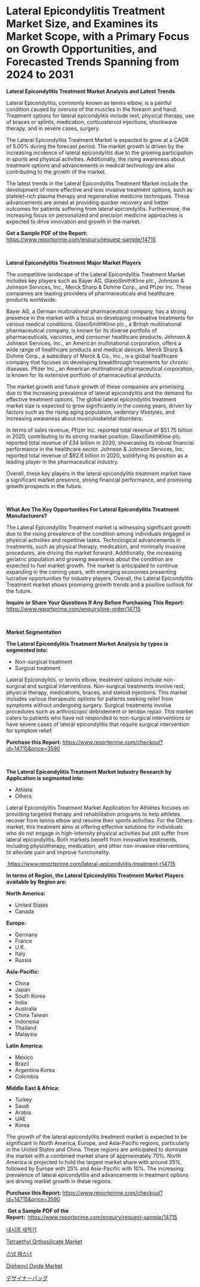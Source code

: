 <p><h1>Lateral Epicondylitis Treatment Market Size, and Examines its Market Scope, with a Primary Focus on Growth Opportunities, and Forecasted Trends Spanning from 2024 to 2031</h1></p><p><strong>Lateral Epicondylitis Treatment Market Analysis and Latest Trends</strong></p>
<p><p>Lateral Epicondylitis, commonly known as tennis elbow, is a painful condition caused by overuse of the muscles in the forearm and hand. Treatment options for lateral epicondylitis include rest, physical therapy, use of braces or splints, medication, corticosteroid injections, shockwave therapy, and in severe cases, surgery.</p><p>The Lateral Epicondylitis Treatment Market is expected to grow at a CAGR of 5.00% during the forecast period. The market growth is driven by the increasing incidence of lateral epicondylitis due to the growing participation in sports and physical activities. Additionally, the rising awareness about treatment options and advancements in medical technology are also contributing to the growth of the market.</p><p>The latest trends in the Lateral Epicondylitis Treatment Market include the development of more effective and less invasive treatment options, such as platelet-rich plasma therapy and regenerative medicine techniques. These advancements are aimed at providing quicker recovery and better outcomes for patients suffering from lateral epicondylitis. Furthermore, the increasing focus on personalized and precision medicine approaches is expected to drive innovation and growth in the market.</p></p>
<p><strong>Get a Sample PDF of the Report:&nbsp;</strong> <a href="https://www.reportprime.com/enquiry/request-sample/14715">https://www.reportprime.com/enquiry/request-sample/14715</a></p>
<p>&nbsp;</p>
<p><strong>Lateral Epicondylitis Treatment Major Market Players</strong></p>
<p><p>The competitive landscape of the Lateral Epicondylitis Treatment Market includes key players such as Bayer AG, GlaxoSmithKline plc., Johnson & Johnson Services, Inc., Merck Sharp & Dohme Corp., and Pfizer Inc. These companies are leading providers of pharmaceuticals and healthcare products worldwide.</p><p>Bayer AG, a German multinational pharmaceutical company, has a strong presence in the market with a focus on developing innovative treatments for various medical conditions. GlaxoSmithKline plc., a British multinational pharmaceutical company, is known for its diverse portfolio of pharmaceuticals, vaccines, and consumer healthcare products. Johnson & Johnson Services, Inc., an American multinational corporation, offers a wide range of healthcare products and medical devices. Merck Sharp & Dohme Corp., a subsidiary of Merck & Co., Inc., is a global healthcare company that focuses on developing breakthrough treatments for chronic diseases. Pfizer Inc., an American multinational pharmaceutical corporation, is known for its extensive portfolio of pharmaceutical products.</p><p>The market growth and future growth of these companies are promising due to the increasing prevalence of lateral epicondylitis and the demand for effective treatment options. The global lateral epicondylitis treatment market size is expected to grow significantly in the coming years, driven by factors such as the rising aging population, sedentary lifestyles, and increasing awareness about musculoskeletal disorders.</p><p>In terms of sales revenue, Pfizer Inc. reported total revenue of $51.75 billion in 2020, contributing to its strong market position. GlaxoSmithKline plc. reported total revenue of £34 billion in 2020, showcasing its robust financial performance in the healthcare sector. Johnson & Johnson Services, Inc. reported total revenue of $82.6 billion in 2020, solidifying its position as a leading player in the pharmaceutical industry.</p><p>Overall, these key players in the lateral epicondylitis treatment market have a significant market presence, strong financial performance, and promising growth prospects in the future.</p></p>
<p>&nbsp;</p>
<p><strong>What Are The Key Opportunities For Lateral Epicondylitis Treatment Manufacturers?</strong></p>
<p><p>The Lateral Epicondylitis Treatment market is witnessing significant growth due to the rising prevalence of the condition among individuals engaged in physical activities and repetitive tasks. Technological advancements in treatments, such as physical therapy, medication, and minimally invasive procedures, are driving the market forward. Additionally, the increasing geriatric population and growing awareness about the condition are expected to fuel market growth. The market is anticipated to continue expanding in the coming years, with emerging economies presenting lucrative opportunities for industry players. Overall, the Lateral Epicondylitis Treatment market shows promising growth trends and a positive outlook for the future.</p></p>
<p><strong>Inquire or Share Your Questions If Any Before Purchasing This Report:</strong> <a href="https://www.reportprime.com/enquiry/pre-order/14715">https://www.reportprime.com/enquiry/pre-order/14715</a></p>
<p>&nbsp;</p>
<p><strong>Market Segmentation</strong></p>
<p><strong>The Lateral Epicondylitis Treatment Market Analysis by types is segmented into:</strong></p>
<p><ul><li>Non-surgical treatment</li><li>Surgical treatment</li></ul></p>
<p><p>Lateral Epicondylitis, or tennis elbow, treatment options include non-surgical and surgical interventions. Non-surgical treatments involve rest, physical therapy, medications, braces, and steroid injections. This market includes various therapeutic options for patients seeking relief from symptoms without undergoing surgery. Surgical treatments involve procedures such as arthroscopic debridement or tendon repair. This market caters to patients who have not responded to non-surgical interventions or have severe cases of lateral epicondylitis that require surgical intervention for symptom relief.</p></p>
<p><strong>Purchase this Report:&nbsp;</strong><a href="https://www.reportprime.com/checkout?id=14715&price=3590">https://www.reportprime.com/checkout?id=14715&price=3590</a></p>
<p>&nbsp;</p>
<p><strong>The Lateral Epicondylitis Treatment Market Industry Research by Application is segmented into:</strong></p>
<p><ul><li>Athlete</li><li>Others</li></ul></p>
<p><p>Lateral Epicondylitis Treatment Market Application for Athletes focuses on providing targeted therapy and rehabilitation programs to help athletes recover from tennis elbow and resume their sports activities. For the Others market, this treatment aims at offering effective solutions for individuals who do not engage in high-intensity physical activities but still suffer from lateral epicondylitis. Both markets benefit from innovative treatments, including physiotherapy, medication, and other non-invasive interventions, to alleviate pain and improve functionality.</p></p>
<p><a href="https://www.reportprime.com/lateral-epicondylitis-treatment-r14715">&nbsp;https://www.reportprime.com/lateral-epicondylitis-treatment-r14715</a></p>
<p><strong>In terms of Region, the Lateral Epicondylitis Treatment Market Players available by Region are:</strong></p>
<p>
    <p> <strong> North America: </strong>
        <ul>
            <li>United States</li>
            <li>Canada</li>
        </ul>
        </p> 
    <p> <strong> Europe: </strong>
        <ul>
            <li>Germany</li>
            <li>France</li>
            <li>U.K.</li>
            <li>Italy</li>
            <li>Russia</li>
        </ul>
        </p> 
    <p> <strong> Asia-Pacific: </strong>
        <ul>
            <li>China</li>
            <li>Japan</li>
            <li>South Korea</li>
            <li>India</li>
            <li>Australia</li>
            <li>China Taiwan</li>
            <li>Indonesia</li>
            <li>Thailand</li>
            <li>Malaysia</li>
        </ul>
        </p> 
    <p> <strong> Latin America: </strong>
        <ul>
            <li>Mexico</li>
            <li>Brazil</li>
            <li>Argentina Korea</li>
            <li>Colombia</li>
        </ul>
        </p> 
    <p> <strong> Middle East & Africa: </strong>
        <ul>
            <li>Turkey</li>
            <li>Saudi</li>
            <li>Arabia</li>
            <li>UAE</li>
            <li>Korea</li>
        </ul>
    </p>
    </p>
<p><p>The growth of the lateral epicondylitis treatment market is expected to be significant in North America, Europe, and Asia-Pacific regions, particularly in the United States and China. These regions are anticipated to dominate the market with a combined market share of approximately 70%. North America is projected to hold the largest market share with around 35%, followed by Europe with 25% and Asia-Pacific with 10%. The increasing prevalence of lateral epicondylitis and advancements in treatment options are driving market growth in these regions.</p></p>
<p><strong>Purchase this Report: </strong><a href="https://www.reportprime.com/checkout?id=14715&price=3590">https://www.reportprime.com/checkout?id=14715&price=3590</a></p>
<p>&nbsp;<strong>Get a Sample PDF of the Report:&nbsp;&nbsp;</strong><a href="https://www.reportprime.com/enquiry/request-sample/14715">https://www.reportprime.com/enquiry/request-sample/14715</a></p>
<p><strong></strong></p>
<p><p><a href="https://github.com/Hubertstyenger6685/Market-Research-Report-List-1/blob/main/949873136793.md">내시경 세척기</a></p><p><a href="https://www.linkedin.com/pulse/decoding-tetraethyl-orthosilicate-market-deep-dive-latest-n2yae?trackingId=cGWdp2C3L30tuK%2FU%2BQsQ5Q%3D%3D">Tetraethyl Orthosilicate Market</a></p><p><a href="https://medium.com/@snake68678/%EB%8B%A8%EC%B6%94-%EC%8A%A4%EB%82%B5-%EC%9E%A5%EC%B9%98-%EC%8B%9C%EC%9E%A5-%EA%B7%9C%EB%AA%A8%EB%8A%94-%EA%B8%80%EB%A1%9C%EB%B2%8C-%EC%82%B0%EC%97%85%EC%97%90%EC%84%9C-%EA%B0%80%EC%9E%A5-%EC%A2%8B%EC%9D%80-%EB%A7%88%EC%BC%80%ED%8C%85-%EC%B1%84%EB%84%90%EC%9D%84-%EB%82%98%ED%83%80%EB%83%85%EB%8B%88%EB%8B%A4-a09b0437ffa7">스냅 패스너</a></p><p><a href="https://issuu.com/reportprime-2/docs/diphenyl-oxide-market-size-2030.pptx">Diphenyl Oxide Market</a></p><p><a href="https://medium.com/@alioukaye1/%E3%83%87%E3%82%B6%E3%82%A4%E3%83%8A%E3%83%BC%E3%83%90%E3%83%83%E3%82%B0%E5%B8%82%E5%A0%B4-%E7%AB%B6%E4%BA%89%E5%88%86%E6%9E%90-%E5%B8%82%E5%A0%B4%E5%8B%95%E5%90%91-2031%E5%B9%B4%E3%81%BE%E3%81%A7%E3%81%AE%E4%BA%88%E6%B8%AC-3dc2d3c2e47a">デザイナーバッグ</a></p></p>